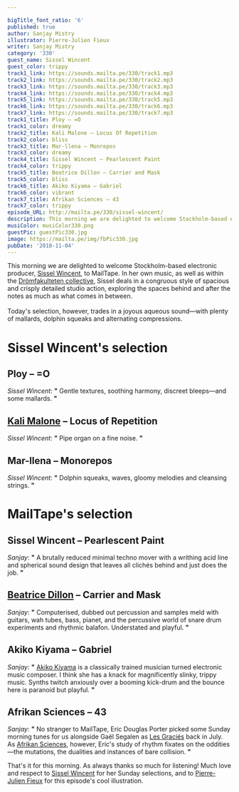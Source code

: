 ```yaml
---

bigTitle_font_ratio: '6'
published: true
author: Sanjay Mistry
illustrator: Pierre-Julien Fieux
writer: Sanjay Mistry
category: '330'
guest_name: Sissel Wincent
guest_color: trippy
track1_link: https://sounds.mailta.pe/330/track1.mp3
track2_link: https://sounds.mailta.pe/330/track2.mp3
track3_link: https://sounds.mailta.pe/330/track3.mp3
track4_link: https://sounds.mailta.pe/330/track4.mp3
track5_link: https://sounds.mailta.pe/330/track5.mp3
track6_link: https://sounds.mailta.pe/330/track6.mp3
track7_link: https://sounds.mailta.pe/330/track7.mp3
track1_title: Ploy – =O
track1_color: dreamy
track2_title: Kali Malone – Locus Of Repetition
track2_color: bliss
track3_title: Mar-llena – Monrepos
track3_color: dreamy
track4_title: Sissel Wincent – Pearlescent Paint
track4_color: trippy
track5_title: Beatrice Dillon – Carrier and Mask
track5_color: bliss
track6_title: Akiko Kiyama – Gabriel
track6_color: vibrant
track7_title: Afrikan Sciences – 43
track7_color: trippy
episode_URL: http://mailta.pe/330/sissel-wincent/
description: This morning we are delighted to welcome Stockholm-based electronic producer, Sissel Wincent, to MailTape.
musiColor: musiColor330.png
guestPic: guestPic330.jpg
image: https://mailta.pe/img/fbPic330.jpg
pubDate: '2018-11-04'
---
```

This morning we are delighted to welcome Stockholm-based electronic producer, [Sissel Wincent](https://soundcloud.com/sissel), to MailTape. In her own music, as well as within the [Drömfakulteten collective](https://dromfakulteten.tumblr.com/), Sissel deals in a congruous style of spacious and crisply detailed studio action, exploring the spaces behind and after the notes as much as what comes in between. 
<br><br>
Today's selection, however, trades in a joyous aqueous sound—with plenty of mallards, dolphin squeaks and alternating compressions.


# Sissel Wincent's selection

## Ploy – =O
_Sissel Wincent_: **"** Gentle textures, soothing harmony, discreet bleeps—and some mallards. **"** 

## [Kali Malone](http://kalimalone.com/) – Locus of Repetition
_Sissel Wincent_: **"** Pipe organ on a fine noise. **"** 

## Mar-llena – Monorepos
_Sissel Wincent_: **"** Dolphin squeaks, waves, gloomy melodies and cleansing strings. **"** 


# MailTape's selection

## Sissel Wincent – Pearlescent Paint
_Sanjay_: **"** A brutally reduced minimal techno mover with a writhing acid line and spherical sound design that leaves all clichés behind and just does the job. **"** 

## [Beatrice Dillon](http://www.dillonwork.com/) – Carrier and Mask
_Sanjay_: **"** Computerised, dubbed out percussion and samples meld with guitars, wah tubes, bass, pianet, and the percussive world of snare drum experiments and rhythmic balafon. Understated and playful. **"** 

## Akiko Kiyama – Gabriel
_Sanjay_: **"** [Akiko Kiyama](http://akikokiyama.com/) is a classically trained musician turned electronic music composer. I think she has a knack for magnificently slinky, trippy music. Synths twitch anxiously over a booming kick-drum and the bounce here is paranoid but playful. **"** 

## Afrikan Sciences – 43
_Sanjay_: **"** No stranger to MailTape, Eric Douglas Porter picked some Sunday morning tunes for us alongside Gaël Segalen as [Les Graciés](https://www.mailta.pe/319/les-gracies/) back in July. As [Afrikan Sciences](https://soundcloud.com/afrikan-sciences), however, Eric's study of rhythm fixates on the oddities—the mutations, the dualities and instances of bare collision. **"** 


That's it for this morning. As always thanks so much for listening! Much love and respect to [Sissel Wincent](https://soundcloud.com/sissel) for her Sunday selections, and to [Pierre-Julien Fieux](https://www.pierrejulienfieux.com/) for this episode's cool illustration.
